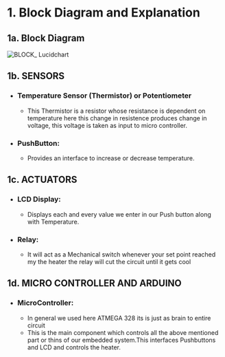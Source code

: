 # 1. Block Diagram and Explanation

## 1a. Block Diagram

![BLOCK_ Lucidchart ](https://user-images.githubusercontent.com/98843450/156881425-a14a9fe5-c274-4b24-afed-b86e6e2c23c1.png)

## 1b. SENSORS

* ### Temperature Sensor (Thermistor) or Potentiometer
    * This Thermistor is a resistor whose resistance is dependent on temperature here this change in resistence produces change in voltage, this voltage is taken as input to micro controller.
* ### PushButton:
    *  Provides an interface to increase or decrease temperature.

## 1c. ACTUATORS

* ### LCD Display:
    * Displays each and every value we enter in our Push button along with Temperature.
* ### Relay:
    * It will act as a Mechanical switch whenever your set point reached my the heater the relay will cut the circuit until it gets cool
    
## 1d. MICRO CONTROLLER AND ARDUINO

* ### MicroController:
    * In general we used here ATMEGA 328 its is just as brain to entire circuit
    * This is the main component which controls all the above mentioned part or thins of our embedded system.This interfaces Pushbuttons and LCD and controls the heater.
 
